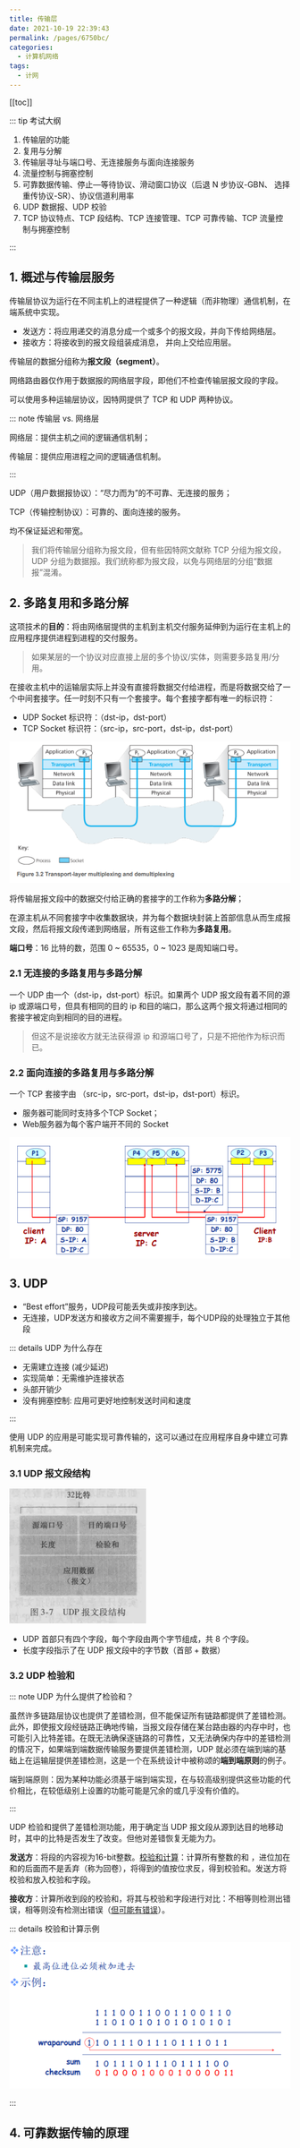 ```yaml
---
title: 传输层
date: 2021-10-19 22:39:43
permalink: /pages/6750bc/
categories:
  - 计算机网络
tags:
  - 计网
---
```


[[toc]]

::: tip 考试大纲

1. 传输层的功能 
2. 复用与分解 
3. 传输层寻址与端口号、无连接服务与面向连接服务 
4. 流量控制与拥塞控制 
5. 可靠数据传输、停止—等待协议、滑动窗口协议（后退 N 步协议-GBN、 选择重传协议-SR）、协议信道利用率 
6. UDP 数据报、UDP 校验 
7. TCP 协议特点、TCP 段结构、TCP 连接管理、TCP 可靠传输、TCP 流量控制与拥塞控制

:::

## 1. 概述与传输层服务

传输层协议为运行在不同主机上的进程提供了一种逻辑（而非物理）通信机制，在端系统中实现。

+ 发送方：将应用递交的消息分成一个或多个的报文段，并向下传给网络层。
+ 接收方：将接收到的报文段组装成消息， 并向上交给应用层。

传输层的数据分组称为**报文段（segment）**。

网络路由器仅作用于数据报的网络层字段，即他们不检查传输层报文段的字段。

可以使用多种运输层协议，因特网提供了 TCP 和 UDP 两种协议。

::: note 传输层 vs. 网络层

网络层：提供主机之间的逻辑通信机制；

传输层：提供应用进程之间的逻辑通信机制。

:::

UDP（用户数据报协议）：“尽力而为”的不可靠、无连接的服务；

TCP（传输控制协议）：可靠的、面向连接的服务。

均不保证延迟和带宽。

> 我们将传输层分组称为报文段，但有些因特网文献称 TCP 分组为报文段，UDP 分组为数据报。我们统称都为报文段，以免与网络层的分组“数据报”混淆。

## 2. 多路复用和多路分解

这项技术的**目的**：将由网络层提供的主机到主机交付服务延伸到为运行在主机上的应用程序提供进程到进程的交付服务。

> 如果某层的一个协议对应直接上层的多个协议/实体，则需要多路复用/分用。

在接收主机中的运输层实际上并没有直接将数据交付给进程，而是将数据交给了一个中间套接字。任一时刻不只有一个套接字。每个套接字都有唯一的标识符：

+ UDP Socket 标识符：（dst-ip，dst-port）
+ TCP Socket 标识符：（src-ip，src-port，dst-ip，dst-port）

![image-20211019230729435](../images/image-20211019230729435.png)

将传输层报文段中的数据交付给正确的套接字的工作称为**多路分解**；

在源主机从不同套接字中收集数据块，并为每个数据块封装上首部信息从而生成报文段，然后将报文段传递到网络层，所有这些工作称为**多路复用**。



**端口号**：16 比特的数，范围 0 ~ 65535，0 ~ 1023 是周知端口号。

### 2.1 无连接的多路复用与多路分解

一个 UDP 由一个（dst-ip，dst-port）标识。如果两个 UDP 报文段有着不同的源 ip 或源端口号，但具有相同的目的 ip 和目的端口，那么这两个报文将通过相同的套接字被定向到相同的目的进程。

> 但这不是说接收方就无法获得源 ip 和源端口号了，只是不把他作为标识而已。

### 2.2 面向连接的多路复用与多路分解

一个 TCP 套接字由 （src-ip，src-port，dst-ip，dst-port）标识。

+ 服务器可能同时支持多个TCP  Socket；
+ Web服务器为每个客户端开不同的 Socket

![image-20211019232251467](../images/image-20211019232251467.png)

## 3. UDP

+ “Best effort”服务，UDP段可能丢失或非按序到达。
+ 无连接，UDP发送方和接收方之间不需要握手，每个UDP段的处理独立于其他段

::: details UDP 为什么存在

+ 无需建立连接 (减少延迟) 
+ 实现简单：无需维护连接状态 
+ 头部开销少 
+ 没有拥塞控制: 应用可更好地控制发送时间和速度

:::

使用 UDP 的应用是可能实现可靠传输的，这可以通过在应用程序自身中建立可靠机制来完成。

### 3.1 UDP 报文段结构

![image-20211019235444862](../images/image-20211019235444862.png)

+ UDP 首部只有四个字段，每个字段由两个字节组成，共 8 个字段。
+ 长度字段指示了在 UDP 报文段中的字节数（首部 + 数据）

### 3.2 UDP 检验和

::: note UDP 为什么提供了检验和？

虽然许多链路层协议也提供了差错检测，但不能保证所有链路都提供了差错检测。此外，即使报文段经链路正确地传输，当报文段存储在某台路由器的内存中时，也可能引入比特差错。在既无法确保逐链路的可靠性，又无法确保内存中的差错检测的情况下，如果端到端数据传输服务要提供差错检测，UDP 就必须在端到端的基础上在运输层提供差错检测，这是一个在系统设计中被称颂的**端到端原则**的例子。

端到端原则：因为某种功能必须基于端到端实现，在与较高级别提供这些功能的代价相比，在较低级别上设置的功能可能是冗余的或几乎没有价值的。

:::

UDP 检验和提供了差错检测功能，用于确定当 UDP 报文段从源到达目的地移动时，其中的比特是否发生了改变。但他对差错恢复无能为力。

**发送方**：将段的内容视为16-bit整数。<u>校验和计算</u>：计算所有整数的和 ，进位加在和的后面而不是丢弃（称为回卷），将得到的值按位求反，得到校验和。发送方将校验和放入校验和字段。

**接收方**：计算所收到段的校验和，将其与校验和字段进行对比：不相等则检测出错误，相等则没有检测出错误（<u>但可能有错误</u>）。

::: details 校验和计算示例

![image-20211020000513835](../images/image-20211020000513835.png)

:::

## 4. 可靠数据传输的原理


